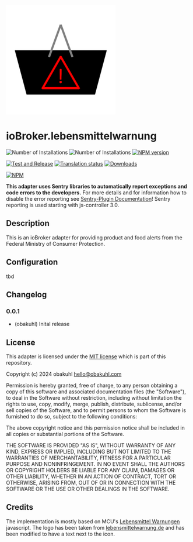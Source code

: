 ![Logo](admin/lebensmittelwarnung.png)
# ioBroker.lebensmittelwarnung

![Number of Installations](http://iobroker.live/badges/lebensmittelwarnung-installed.svg)
![Number of Installations](http://iobroker.live/badges/lebensmittelwarnung-stable.svg)
[![NPM version](https://img.shields.io/npm/v/iobroker.lebensmittelwarnung.svg)](https://www.npmjs.com/package/iobroker.lebensmittelwarnung)

[![Test and Release](https://github.com/obakuhl/ioBroker.lebensmittelwarnung/actions/workflows/test-and-release.yml/badge.svg)](https://github.com/obakuhl/ioBroker.lebensmittelwarnung/actions/workflows/test-and-release.yml)
[![Translation status](https://weblate.iobroker.net/widgets/adapters/-/lebensmittelwarnung/svg-badge.svg)](https://weblate.iobroker.net/engage/adapters/?utm_source=widget)
[![Downloads](https://img.shields.io/npm/dm/iobroker.lebensmittelwarnung.svg)](https://www.npmjs.com/package/iobroker.lebensmittelwarnung)

[![NPM](https://nodei.co/npm/iobroker.lebensmittelwarnung.png?downloads=true)](https://nodei.co/npm/iobroker.lebensmittelwarnung/)

**This adapter uses Sentry libraries to automatically report exceptions and code errors to the developers.** For more details and for information how to disable the error reporting see [Sentry-Plugin Documentation](https://github.com/ioBroker/plugin-sentry#plugin-sentry)! Sentry reporting is used starting with js-controller 3.0.

## Description
This is an ioBroker adapter for providing product and food alerts from the Federal Ministry of Consumer Protection.

## Configuration

tbd

## Changelog

### 0.0.1
* (obakuhl) Inital release

## License
This adapter is licensed under the [MIT license](../blob/master/LICENSE) which is part of this repository.

Copyright (c) 2024 obakuhl <hello@obakuhl.com>

Permission is hereby granted, free of charge, to any person obtaining a copy
of this software and associated documentation files (the "Software"), to deal
in the Software without restriction, including without limitation the rights
to use, copy, modify, merge, publish, distribute, sublicense, and/or sell
copies of the Software, and to permit persons to whom the Software is
furnished to do so, subject to the following conditions:

The above copyright notice and this permission notice shall be included in all
copies or substantial portions of the Software.

THE SOFTWARE IS PROVIDED "AS IS", WITHOUT WARRANTY OF ANY KIND, EXPRESS OR
IMPLIED, INCLUDING BUT NOT LIMITED TO THE WARRANTIES OF MERCHANTABILITY,
FITNESS FOR A PARTICULAR PURPOSE AND NONINFRINGEMENT. IN NO EVENT SHALL THE
AUTHORS OR COPYRIGHT HOLDERS BE LIABLE FOR ANY CLAIM, DAMAGES OR OTHER
LIABILITY, WHETHER IN AN ACTION OF CONTRACT, TORT OR OTHERWISE, ARISING FROM,
OUT OF OR IN CONNECTION WITH THE SOFTWARE OR THE USE OR OTHER DEALINGS IN THE
SOFTWARE.

## Credits
The implementation is mostly based on MCU's [Lebensmittel Warnungen](https://mcuiobroker.gitbook.io/jarvis-infos/jarvis-v3/system-effektprog./lebensmittel-warnungen) javascript. The logo has been taken from [lebensmittelwarnung.de](https://www.lebensmittelwarnung.de/) and has been modified to have a text next to the icon.
